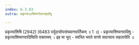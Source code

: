 ```yaml
---
index: 6.3.83
sutra: प्रकृत्याऽऽशिष्यगोवत्सहलेषु

---
```

 प्रकृत्याशिषि (2942) (6483 पर्युदासोपसंख्यानवार्तिकम् ॥ 1 ॥) - प्रकृत्याशिष्यगवादिषु - प्रकृत्याशिष्यगवादिष्विति वक्तव्यम् । इह मा भूत्  -  स्वस्ति भवते सगवे सवत्साय सहलायेति ॥ 